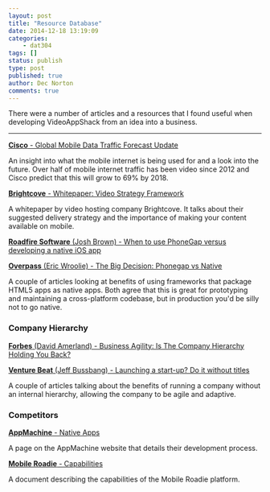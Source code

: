 ```yaml
---
layout: post
title: "Resource Database"
date: 2014-12-18 13:19:09
categories:
    - dat304
tags: []
status: publish
type: post
published: true
author: Dec Norton
comments: true
---
```


There were a number of articles and a resources that I found useful when developing VideoAppShack from an idea into a business.

<!--more-->

<hr>

[**Cisco** - Global Mobile Data Traffic Forecast Update](https://www.cisco.com/c/en/us/solutions/collateral/service-provider/visual-networking-index-vni/white_paper_c11-520862.html)

An insight into what the mobile internet is being used for and a look into the future. Over half of mobile internet traffic has been video since 2012 and Cisco predict that this will grow to 69% by 2018.

[**Brightcove** - Whitepaper: Video Strategy Framework](https://files.brightcove.com/brightcove-whitepaper-vsf.pdf)

A whitepaper by video hosting company Brightcove. It talks about their suggested delivery strategy and the importance of making your content available on mobile.

[**Roadfire Software** (Josh Brown) - When to use PhoneGap versus developing a native iOS app](https://roadfiresoftware.com/2014/04/when-to-use-phonegap-versus-developing-a-native-ios-app/)

[**Overpass** (Eric Wroolie) - The Big Decision: Phonegap vs Native](https://www.overpass.co.uk/the-big-decision-phonegap-vs-native/)

A couple of articles looking at benefits of using frameworks that package HTML5 apps as native apps. Both agree that this is great for prototyping and maintaining a cross-platform codebase, but in production you'd be silly not to go native.

### Company Hierarchy

[**Forbes** (David Amerland) - Business Agility: Is The Company Hierarchy Holding You Back?](https://www.forbes.com/sites/netapp/2014/04/08/business-agility-holarchy/)

[**Venture Beat** (Jeff Bussbang) - Launching a start-up? Do it without titles](https://venturebeat.com/2011/07/20/launching-a-start-up-do-it-without-titles/)

A couple of articles talking about the benefits of running a company without an internal hierarchy, allowing the company to be agile and adaptive.

### Competitors

[**AppMachine** - Native Apps](https://www.appmachine.com/tour/high-quality-software/)

A page on the AppMachine website that details their development process.

[**Mobile Roadie** - Capabilities](https://mobileroadie.zendesk.com/hc/en-us/article_attachments/200048787/Mobile_Roadie_Capabilities.pdf)

A document describing the capabilities of the Mobile Roadie platform.
